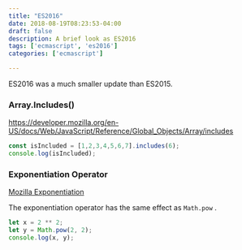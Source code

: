```yaml
---
title: "ES2016"
date: 2018-08-19T08:23:53-04:00
draft: false
description: A brief look as ES2016
tags: ['ecmascript', 'es2016']
categories: ['ecmascript']

---
```




ES2016 was a much smaller update than ES2015. 



### Array.Includes()

https://developer.mozilla.org/en-US/docs/Web/JavaScript/Reference/Global_Objects/Array/includes

```js
const isIncluded = [1,2,3,4,5,6,7].includes(6);
console.log(isIncluded);
```



### Exponentiation Operator

[Mozilla Exponentiation](https://developer.mozilla.org/en-US/docs/Web/JavaScript/Reference/Operators/Arithmetic_Operators#Exponentiation_(**))

The exponentiation operator has the same effect as `Math.pow` . 

```js
let x = 2 ** 2;
let y = Math.pow(2, 2);
console.log(x, y);
```




